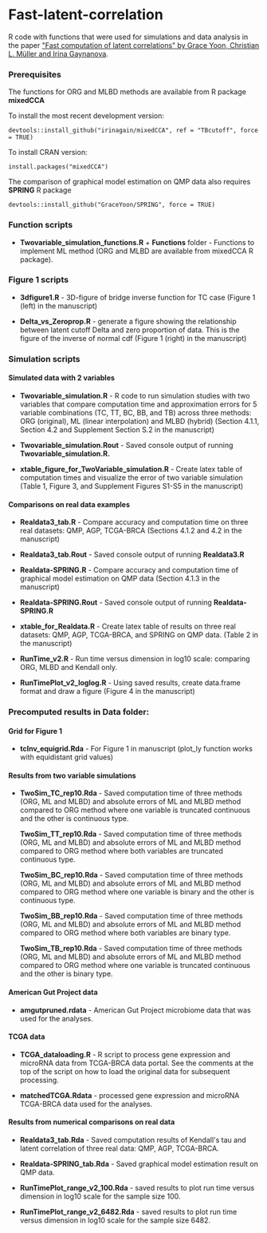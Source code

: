 # Fast-latent-correlation


R code with functions that were used for simulations and data analysis in the paper ["Fast computation of latent correlations" by Grace Yoon, Christian L. M&uuml;ller and Irina Gaynanova](https://arxiv.org/abs/2006.13875).

### Prerequisites

The functions for ORG and MLBD methods are available from R package **mixedCCA**

To install the most recent development version:
```{r}
devtools::install_github("irinagain/mixedCCA", ref = "TBcutoff", force = TRUE)
```

To install CRAN version:
```{r}
install.packages("mixedCCA")
```

The comparison of graphical model estimation on QMP data also requires **SPRING** R package
```{r}
devtools::install_github("GraceYoon/SPRING", force = TRUE)
```
### Function scripts

* **Twovariable_simulation_functions.R** + **Functions** folder - Functions to implement ML method (ORG and MLBD are available from mixedCCA R package).

### Figure 1 scripts

* **3dfigure1.R** - 3D-figure of bridge inverse function for TC case (Figure 1 (left) in the manuscript)

* **Delta_vs_Zeroprop.R** - generate a figure showing the relationship between latent cutoff Delta and zero proportion of data. This is the figure of the inverse of normal cdf (Figure 1 (right) in the manuscript)

### Simulation scripts

#### Simulated data with 2 variables

* **Twovariable_simulation.R** - R code to run simulation studies with two variables that compare computation time and approximation errors for 5 variable combinations (TC, TT, BC, BB, and TB) across three methods: ORG (original), ML (linear interpolation) and MLBD (hybrid) (Section 4.1.1, Section 4.2 and Supplement Section S.2 in the manuscript)

* **Twovariable_simulation.Rout** - Saved console output of running **Twovariable_simulation.R.**



* **xtable_figure_for_TwoVariable_simulation.R** - Create latex table of computation times and visualize the error of two variable simulation (Table 1, Figure 3, and Supplement Figures S1-S5 in the manuscript)

#### Comparisons on real data examples

* **Realdata3_tab.R** - Compare accuracy and computation time on three real datasets: QMP, AGP, TCGA-BRCA (Sections 4.1.2 and 4.2 in the manuscript)

* **Realdata3_tab.Rout** - Saved console output of running **Realdata3.R**

* **Realdata-SPRING.R** - Compare accuracy and computation time of graphical model estimation on QMP data (Section 4.1.3 in the manuscript)

* **Realdata-SPRING.Rout** - Saved console output of running **Realdata-SPRING.R**

* **xtable_for_Realdata.R** - Create latex table of results on three real datasets: QMP, AGP, TCGA-BRCA, and SPRING on QMP data. (Table 2 in the manuscript)

* **RunTime_v2.R** - Run time versus dimension in log10 scale: comparing ORG, MLBD and Kendall only.

* **RunTimePlot_v2_loglog.R** - Using saved results, create data.frame format and draw a figure (Figure 4 in the manuscript)



### Precomputed results in **Data** folder:

#### Grid for Figure 1

* **tcInv_equigrid.Rda** - For Figure 1 in manuscript (plot_ly function works with equidistant grid values)

#### Results from two variable simulations 

* **TwoSim_TC_rep10.Rda** - Saved computation time of three methods (ORG, ML and MLBD) and absolute errors of ML and MLBD method compared to ORG method where one variable is truncated continuous and the other is continuous type.

  **TwoSim_TT_rep10.Rda** - Saved computation time of three methods (ORG, ML and MLBD) and absolute errors of ML and MLBD method compared to ORG method where both variables are truncated continuous type.

  **TwoSim_BC_rep10.Rda** - Saved computation time of three methods (ORG, ML and MLBD) and absolute errors of ML and MLBD method compared to ORG method where one variable is binary and the other is continuous type.

  **TwoSim_BB_rep10.Rda** - Saved computation time of three methods (ORG, ML and MLBD) and absolute errors of ML and MLBD method compared to ORG method where both variables are binary type.

  **TwoSim_TB_rep10.Rda** - Saved computation time of three methods (ORG, ML and MLBD) and absolute errors of ML and MLBD method compared to ORG method where one variable is truncated continuous and the other is binary type.

#### American Gut Project data

<!-- * **AGP_prunedata.R** - how to load and clean Americun Gut Project data.-->

* **amgutpruned.rdata** - American Gut Project microbiome data that was used for the analyses.
  
#### TCGA data

* **TCGA_dataloading.R** - R script to process gene expression and microRNA data from TCGA-BRCA data portal. See the comments at the top of the script on how to load the original data for subsequent processing.

* **matchedTCGA.Rdata** - processed gene expression and microRNA TCGA-BRCA data used for the analyses.

#### Results from numerical comparisons on real data

* **Realdata3_tab.Rda** - Saved computation results of Kendall's tau and latent correlation of three real data: QMP, AGP, TCGA-BRCA.

*  **Realdata-SPRING_tab.Rda** - Saved graphical model estimation result on QMP data.

* **RunTimePlot_range_v2_100.Rda** - saved results to plot run time versus dimension in log10 scale for the sample size 100.

*  **RunTimePlot_range_v2_6482.Rda** - saved results to plot run time versus dimension in log10 scale for the sample size 6482.






